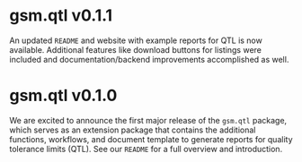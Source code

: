 # gsm.qtl v0.1.1

An updated `README` and website with example reports for QTL is now available. Additional features like download buttons for listings were included and documentation/backend
improvements accomplished as well.

# gsm.qtl v0.1.0

We are excited to announce the first major release of the `gsm.qtl` package, 
which serves as an extension package that contains the additional functions, workflows, and document template to generate reports for quality tolerance limits (QTL).
See our `README` for a full overview and introduction.

